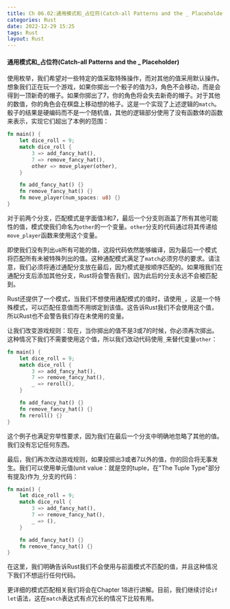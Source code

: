 ```yaml
---
title: Ch 06.02:通用模式和_占位符(Catch-all Patterns and the _ Placeholder)
categories: Rust
date: 2022-12-29 15:25
tags: Rust
layout: Rust
---
```

#### 通用模式和_占位符(Catch-all Patterns and the _ Placeholder)

使用枚举，我们希望对一些特定的值采取特殊操作，而对其他的值采用默认操作。想象我们正在玩一个游戏，如果你掷出一个骰子的值为3，角色不会移动，而是会得到一顶新奇的帽子。如果你掷出了7，你的角色将会失去新奇的帽子。对于其他的数值，你的角色会在棋盘上移动想的格子。这是一个实现了上述逻辑的`match`。骰子的结果是硬编码而不是一个随机值，其他的逻辑部分使用了没有函数体的函数来表示，实现它们超出了本例的范围：

```rust
fn main() {
    let dice_roll = 9;
    match dice_roll {
        3 => add_fancy_hat(),
        7 => remove_fancy_hat(),
        other => move_player(other),
    }

    fn add_fancy_hat() {}
    fn remove_fancy_hat() {}
    fn move_player(num_spaces: u8) {}
}
```

对于前两个分支，匹配模式是字面值3和7，最后一个分支则涵盖了所有其他可能性的值，模式使我们命名为`other`的一个变量。`other`分支的代码通过将其传递给`move_player`函数来使用这个变量。

即使我们没有列出`u8`所有可能的值，这段代码依然能够编译，因为最后一个模式将匹配所有未被特殊列出的值。这种通配模式满足了`match`必须穷尽的要求。请注意，我们必须将通过通配分支放在最后，因为模式是按顺序匹配的。如果哦我们在通配分支后添加其他分支，Rust将会警告我们，因为此后的分支永远不会被匹配到。

Rust还提供了一个模式，当我们不想使用通配模式的值时，请使用`_`，这是一个特殊模式，可以匹配任意值而不用绑定到该值。这告诉Rust我们不会使用这个值，所以Rust也不会警告我们存在未使用的变量。

让我们改变游戏规则：现在，当你掷出的值不是3或7的时候，你必须再次掷出。这种情况下我们不需要使用这个值，所以我们改动代码使用`_`来替代变量`other`：

```rust
fn main() {
    let dice_roll = 9;
    match dice_roll {
        3 => add_fancy_hat(),
        7 => remove_fancy_hat(),
        _ => reroll(),
    }

    fn add_fancy_hat() {}
    fn remove_fancy_hat() {}
    fn reroll() {}
}
```

这个例子也满足穷举性要求，因为我们在最后一个分支中明确地忽略了其他的值。我们没有忘记任何东西。

最后，我们再次改动游戏规则，如果投掷出3或者7以外的值，你的回合将无事发生。我们可以使用单元值(unit value：就是空的tuple，在"The Tuple Type"部分有提及)作为`_`分支的代码：

```rust
fn main() {
    let dice_roll = 9;
    match dice_roll {
        3 => add_fancy_hat(),
        7 => remove_fancy_hat(),
        _ => (),
    }

    fn add_fancy_hat() {}
    fn remove_fancy_hat() {}
}
```

在这里，我们明确告诉Rust我们不会使用与前面模式不匹配的值，并且这种情况下我们不想运行任何代码。

更详细的模式匹配相关我们将会在Chapter 18进行讲解。目前，我们继续讨论`if let`语法，这在`match`表达式有点冗长的情况下比较有用。